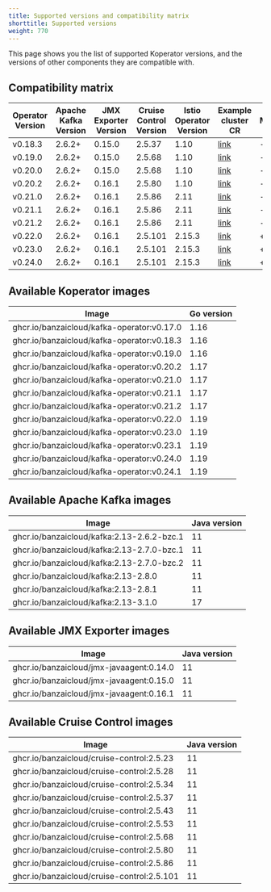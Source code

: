 ```yaml
---
title: Supported versions and compatibility matrix
shorttitle: Supported versions
weight: 770
---
```


This page shows you the list of supported Koperator versions, and the versions of other components they are compatible with.

## Compatibility matrix

|Operator Version|Apache Kafka Version|JMX Exporter Version|Cruise Control Version|Istio Operator Version|Example cluster CR|Maintained|
|-------|------|----------------|-------|----|---|-|
|v0.18.3|2.6.2+|0.15.0|2.5.37|1.10|[link](https://github.com/banzaicloud/koperator/blob/v0.18.3/config/samples/simplekafkacluster.yaml)|-|
|v0.19.0|2.6.2+|0.15.0|2.5.68|1.10|[link](https://github.com/banzaicloud/koperator/blob/v0.19.0/config/samples/simplekafkacluster.yaml)|-|
|v0.20.0|2.6.2+|0.15.0|2.5.68|1.10|[link](https://github.com/banzaicloud/koperator/blob/v0.20.0/config/samples/simplekafkacluster.yaml)|-|
|v0.20.2|2.6.2+|0.16.1|2.5.80|1.10|[link](https://github.com/banzaicloud/koperator/blob/v0.20.2/config/samples/simplekafkacluster.yaml)|-|
|v0.21.0|2.6.2+|0.16.1|2.5.86|2.11|[link](https://github.com/banzaicloud/koperator/blob/v0.21.0/config/samples/simplekafkacluster.yaml)|-|
|v0.21.1|2.6.2+|0.16.1|2.5.86|2.11|[link](https://github.com/banzaicloud/koperator/blob/v0.21.1/config/samples/simplekafkacluster.yaml)|-|
|v0.21.2|2.6.2+|0.16.1|2.5.86|2.11|[link](https://github.com/banzaicloud/koperator/blob/v0.21.2/config/samples/simplekafkacluster.yaml)|-|
|v0.22.0|2.6.2+|0.16.1|2.5.101|2.15.3|[link](https://github.com/banzaicloud/koperator/blob/v0.22.0/config/samples/simplekafkacluster.yaml)|+|
|v0.23.0|2.6.2+|0.16.1|2.5.101|2.15.3|[link](https://github.com/banzaicloud/koperator/blob/v0.23.0/config/samples/simplekafkacluster.yaml)|+|
|v0.24.0|2.6.2+|0.16.1|2.5.101|2.15.3|[link](https://github.com/banzaicloud/koperator/blob/v0.24.0/config/samples/simplekafkacluster.yaml)|+|

## Available Koperator images

|Image|Go version|
|-|-|
|ghcr.io/banzaicloud/kafka-operator:v0.17.0|1.16|
|ghcr.io/banzaicloud/kafka-operator:v0.18.3|1.16|
|ghcr.io/banzaicloud/kafka-operator:v0.19.0|1.16|
|ghcr.io/banzaicloud/kafka-operator:v0.20.2|1.17|
|ghcr.io/banzaicloud/kafka-operator:v0.21.0|1.17|
|ghcr.io/banzaicloud/kafka-operator:v0.21.1|1.17|
|ghcr.io/banzaicloud/kafka-operator:v0.21.2|1.17|
|ghcr.io/banzaicloud/kafka-operator:v0.22.0|1.19|
|ghcr.io/banzaicloud/kafka-operator:v0.23.0|1.19|
|ghcr.io/banzaicloud/kafka-operator:v0.23.1|1.19|
|ghcr.io/banzaicloud/kafka-operator:v0.24.0|1.19|
|ghcr.io/banzaicloud/kafka-operator:v0.24.1|1.19|

## Available Apache Kafka images

|Image|Java version|
|-|-|
|ghcr.io/banzaicloud/kafka:2.13-2.6.2-bzc.1|11|
|ghcr.io/banzaicloud/kafka:2.13-2.7.0-bzc.1|11|
|ghcr.io/banzaicloud/kafka:2.13-2.7.0-bzc.2|11|
|ghcr.io/banzaicloud/kafka:2.13-2.8.0|11|
|ghcr.io/banzaicloud/kafka:2.13-2.8.1|11|
|ghcr.io/banzaicloud/kafka:2.13-3.1.0|17|

## Available JMX Exporter images

|Image|Java version|
|-|-|
|ghcr.io/banzaicloud/jmx-javaagent:0.14.0|11|
|ghcr.io/banzaicloud/jmx-javaagent:0.15.0|11|
|ghcr.io/banzaicloud/jmx-javaagent:0.16.1|11|

## Available Cruise Control images

|Image|Java version|
|-|-|
|ghcr.io/banzaicloud/cruise-control:2.5.23|11|
|ghcr.io/banzaicloud/cruise-control:2.5.28|11|
|ghcr.io/banzaicloud/cruise-control:2.5.34|11|
|ghcr.io/banzaicloud/cruise-control:2.5.37|11|
|ghcr.io/banzaicloud/cruise-control:2.5.43|11|
|ghcr.io/banzaicloud/cruise-control:2.5.53|11|
|ghcr.io/banzaicloud/cruise-control:2.5.68|11|
|ghcr.io/banzaicloud/cruise-control:2.5.80|11|
|ghcr.io/banzaicloud/cruise-control:2.5.86|11|
|ghcr.io/banzaicloud/cruise-control:2.5.101|11|
